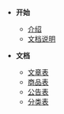 <!-- 这是目录树文件 -->

- **开始**
	- [介绍](/README)
	- [文档说明](/sa-lib/doc-exp)

- **文档**
	- [文章表 ](/project/ser-article)
	- [商品表](/project/ser-goods)
	- [公告表 ](/project/sys-notice)
	- [分类表  ](/project/sys-type)

